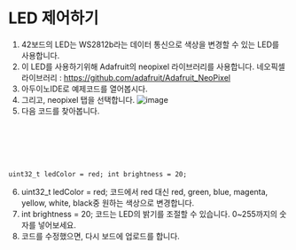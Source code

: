 <H1> LED 제어하기</h1>

1. 42보드의 LED는 WS2812b라는 데이터 통신으로 색상을 변경할 수 있는 LED를 사용합니다.
2. 이 LED를 사용하기위해 Adafruit의 neopixel 라이브러리를 사용합니다.
   네오픽셀 라이브러리 : https://github.com/adafruit/Adafruit_NeoPixel
3. 아두이노IDE로 예제코드를 열어봅시다.
4. 그리고, neopixel 탭을 선택합니다.
 ![image](https://user-images.githubusercontent.com/113105/128957649-d800a060-b313-48c0-8705-f28fd0681bdf.png)
5. 다음 코드를 찾아봅니다.
   <pre>
   <code>
uint32_t ledColor = red;
int brightness = 20;
</code></pre>

6. uint32_t ledColor = red; 
 코드에서 red 대신 red, green, blue, magenta, yellow, white, black중 원하는 색상으로 변경합니다.
7. int brightness = 20; 
 코드는 LED의 밝기를 조절할 수 있습니다. 0~255까지의 숫자를 넣어보세요.
8. 코드를 수정했으면, 다시 보드에 업로드를 합니다.
